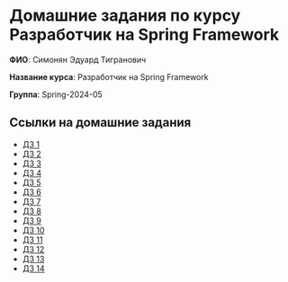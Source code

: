 # Домашние задания по курсу Разработчик на Spring Framework

**ФИО**: Симонян Эдуард Тигранович

**Название курса**: Разработчик на Spring Framework

**Группа**: Spring-2024-05

## Ссылки на домашние задания

- [ДЗ 1](hw01-xml-config)
- [ДЗ 2](hw02-annotation-config)
- [ДЗ 3](hw03-spring-boot)
- [ДЗ 4](hw04-spring-shell)
- [ДЗ 5](hw05-jdbc-hard)
- [ДЗ 6](hw06-spring-jpa)
- [ДЗ 7](hw07-spring-data-jpa)
- [ДЗ 8](hw08-mongo)
- [ДЗ 9](hw09-spring-mvc)
- [ДЗ 10](hw10-spring-mvc-rest)
- [ДЗ 11](hw11-spring-security)
- [ДЗ 12](hw12-spring-security-acl)
- [ДЗ 13](hw13-spring-batch)
- [ДЗ 14](hw14-spring-integration)
